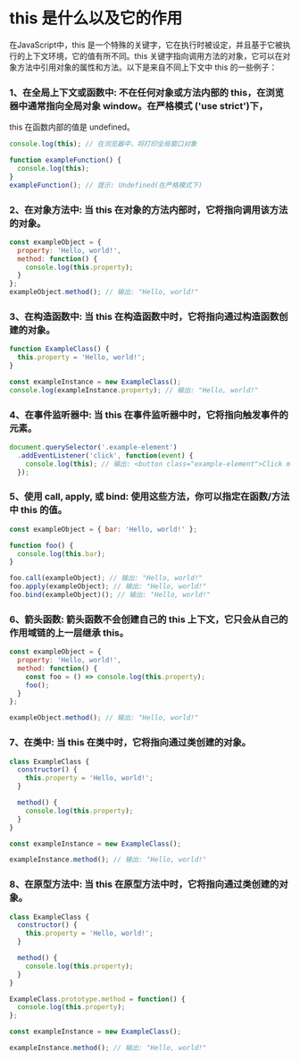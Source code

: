 #  this 是什么以及它的作用

在JavaScript中，this 是一个特殊的关键字，它在执行时被设定，并且基于它被执行的上下文环境，它的值有所不同。this 关键字指向调用方法的对象，它可以在对象方法中引用对象的属性和方法。以下是来自不同上下文中 this 的一些例子：

### 1、在全局上下文或函数中: 不在任何对象或方法内部的 this，在浏览器中通常指向全局对象 window。在严格模式 ('use strict')下，
this 在函数内部的值是 undefined。
```js
console.log(this); // 在浏览器中，将打印全局窗口对象

function exampleFunction() {
  console.log(this);
}
exampleFunction(); // 提示: Undefined(在严格模式下)
```
### 2、在对象方法中: 当 this 在对象的方法内部时，它将指向调用该方法的对象。
```js
const exampleObject = {
  property: 'Hello, world!',
  method: function() {
    console.log(this.property);
  }
};
exampleObject.method(); // 输出: "Hello, world!"
```
### 3、在构造函数中: 当 this 在构造函数中时，它将指向通过构造函数创建的对象。
```js
function ExampleClass() {
  this.property = 'Hello, world!';
}

const exampleInstance = new ExampleClass();
console.log(exampleInstance.property); // 输出: "Hello, world!"
```

### 4、在事件监听器中: 当 this 在事件监听器中时，它将指向触发事件的元素。
```js
document.querySelector('.example-element')
  .addEventListener('click', function(event) {
    console.log(this); // 输出: <button class="example-element">Click me!</button>
  });
```

### 5、使用 call, apply, 或 bind: 使用这些方法，你可以指定在函数/方法中 this 的值。
```js
const exampleObject = { bar: 'Hello, world!' };

function foo() {
  console.log(this.bar);
}

foo.call(exampleObject); // 输出: "Hello, world!"
foo.apply(exampleObject); // 输出: "Hello, world!"
foo.bind(exampleObject)(); // 输出: "Hello, world!"
```

### 6、箭头函数: 箭头函数不会创建自己的 this 上下文，它只会从自己的作用域链的上一层继承 this。
```js
const exampleObject = {
  property: 'Hello, world!',
  method: function() {
    const foo = () => console.log(this.property);
    foo();
  }
};

exampleObject.method(); // 输出: "Hello, world!"
```

### 7、在类中: 当 this 在类中时，它将指向通过类创建的对象。
```js
class ExampleClass {
  constructor() {
    this.property = 'Hello, world!';
  }

  method() {
    console.log(this.property);
  }
}

const exampleInstance = new ExampleClass();

exampleInstance.method(); // 输出: "Hello, world!"
```

### 8、在原型方法中: 当 this 在原型方法中时，它将指向通过类创建的对象。
```js
class ExampleClass {
  constructor() {
    this.property = 'Hello, world!';
  }

  method() {
    console.log(this.property);
  }
}

ExampleClass.prototype.method = function() {
  console.log(this.property);
};

const exampleInstance = new ExampleClass();

exampleInstance.method(); // 输出: "Hello, world!"
```



